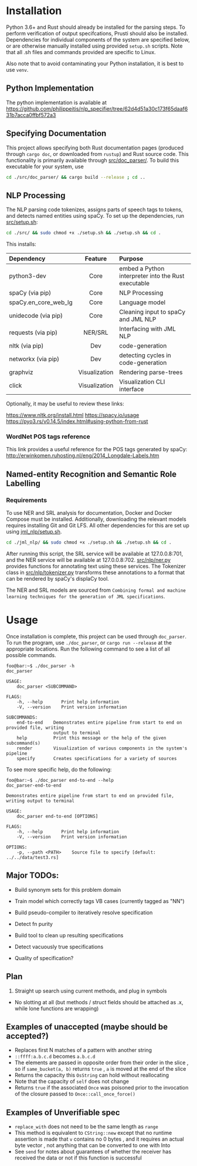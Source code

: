 # Installation
Python 3.6+ and Rust should already be installed for the parsing steps. To perform verification of output specifcations, Prusti should also be installed.
Dependencies for individual components of the system are specified below, or are otherwise manually installed using provided `setup.sh` scripts.
Note that all .sh files and commands provided are specific to Linux. 

Also note that to avoid contaminating your Python installation, it is best to use `venv`.

## Python Implementation
The python implementation is available at https://github.com/philippeitis/nlp_specifier/tree/62d4d51a30c173f65daaf631b7acca0ffbf572a3

## Specifying Documentation
This project allows specifying both Rust documentation pages (produced through `cargo doc`, or downloaded from `rustup`) and Rust source code. This functionality
is primarily available through [src/doc_parser/](src/doc_parser/). To build this executable for your system, use 
```bash
cd ./src/doc_parser/ && cargo build --release ; cd ..
```

## NLP Processing
The NLP parsing code tokenizes, assigns parts of speech tags to tokens, and detects named entities using spaCy. To set up the dependencies, run [src/setup.sh](src/setup.sh):
```bash
cd ./src/ && sudo chmod +x ./setup.sh && ./setup.sh && cd .
```

This installs:

| Dependency | Feature | Purpose |
| :--- | :---: | :--- |
| python3-dev | Core | embed a Python interpreter into the Rust executable |
| spaCy (via pip) | Core | NLP Processing |
| spaCy.en_core_web_lg | Core | Language model |
| unidecode (via pip) | Core | Cleaning input to spaCy and JML NLP |
| requests (via pip) | NER/SRL | Interfacing with JML NLP |
| nltk (via pip) | Dev | code-generation | 
| networkx (via pip) | Dev | detecting cycles in code-generation |
| graphviz | Visualization | Rendering parse-trees |
| click | Visualization | Visualization CLI interface |

Optionally, it may be useful to review these links:

https://www.nltk.org/install.html
https://spacy.io/usage
https://pyo3.rs/v0.14.5/index.html#using-python-from-rust

### WordNet POS tags reference
This link provides a useful reference for the POS tags generated by spaCy:
http://erwinkomen.ruhosting.nl/eng/2014_Longdale-Labels.htm

[comment]: <> (### Launching NLP Server &#40;For WordNet parsing&#41;)

[comment]: <> (This command will launch StanfordCoreNLP. This is not necessary to use the NLP parser.)

[comment]: <> (```bash)

[comment]: <> (java -mx4g -cp "*" edu.stanford.nlp.pipeline.StanfordCoreNLPServer -port 9000 -timeout 15000)

[comment]: <> (```)



## Named-entity Recognition and Semantic Role Labelling
### Requirements
To use NER and SRL analysis for documentation, Docker and Docker Compose must be installed. Additionally, downloading the relevant models requires installing Git and Git LFS. All other dependencies for this are set up using [jml_nlp/setup.sh](jml_nlp/setup.sh).
```bash
cd ./jml_nlp/ && sudo chmod +x ./setup.sh && ./setup.sh && cd .
```
After running this script, the SRL service will be available at 127.0.0.8:701, and the NER service will be available at 127.0.0.8:702.
[src/nlp/ner.py](src/nlp/ner.py) provides functions for annotating text using these services. The Tokenizer class in [src/nlp/tokenizer.py](doc_parser/doc_parser.py) transforms these annotations to a format that can be rendered by spaCy's displaCy tool.

The NER and SRL models are sourced from `Combining formal and machine learning techniques for the generation of JML specifications`.

# Usage
Once installation is complete, this project can be used through `doc_parser`. To run the program, use `./doc_parser`, or `cargo run --release` at the 
appropriate locations. Run the following command to see a list of all possible commands.
```console
foo@bar:~$ ./doc_parser -h
doc_parser

USAGE:
    doc_parser <SUBCOMMAND>

FLAGS:
    -h, --help       Print help information
    -V, --version    Print version information

SUBCOMMANDS:
    end-to-end    Demonstrates entire pipeline from start to end on provided file, writing
                  output to terminal
    help          Print this message or the help of the given subcommand(s)
    render        Visualization of various components in the system's pipeline
    specify       Creates specifications for a variety of sources
```

To see more specific help, do the following:
```console
foo@bar:~$ ./doc_parser end-to-end --help
doc_parser-end-to-end 

Demonstrates entire pipeline from start to end on provided file, writing output to terminal

USAGE:
    doc_parser end-to-end [OPTIONS]

FLAGS:
    -h, --help       Print help information
    -V, --version    Print version information

OPTIONS:
    -p, --path <PATH>    Source file to specify [default: ../../data/test3.rs]
```

## Major TODOs:
- Build synonym sets for this problem domain
- Train model which correctly tags VB cases (currently tagged as "NN")
- Build pseudo-compiler to iteratively resolve specification

- Detect fn purity
- Build tool to clean up resulting specifications
- Detect vacuously true specifications
- Quality of specification?

## Plan
1. Straight up search using current methods, and plug in symbols
- No slotting at all (but methods / struct fields should be attached as .x, while lone functions are wrapping)

## Examples of unaccepted (maybe should be accepted?)
- Replaces first N matches of a pattern with another string
- `::ffff:a.b.c.d` becomes `a.b.c.d`
- The elements are passed in opposite order from their order in the slice , so if `same_bucket(a, b)` returns `true` , `a` is moved at the end of the slice
- Returns the capacity this `OsString` can hold without reallocating
- Note that the capacity of `self` does not change
- Returns `true` if the associated `Once` was poisoned prior to the invocation of the closure passed to `Once::call_once_force()`

## Examples of Unverifiable spec
- `replace_with` does not need to be the same length as `range`
- This method is equivalent to `CString::new` except that no runtime assertion is made that `v` contains no 0 bytes , and it requires an actual byte vector , not anything that can be converted to one with Into
- See `send` for notes about guarantees of whether the receiver has received the data or not if this function is successful
